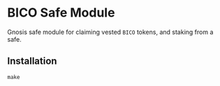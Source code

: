 # BICO Safe Module

Gnosis safe module for claiming vested `BICO` tokens, and staking from a safe.

## Installation

```
make
```
